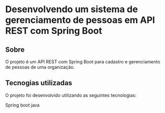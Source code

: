 # Desenvolvendo um sistema de gerenciamento de pessoas em API REST com Spring Boot

## Sobre
O projeto é um API REST com Spring Boot para cadastro e gerenciamento de  pessoas de uma organização.

##  Tecnogias utilizadas
O projeto foi desenvolvido utilizando as seguintes tecnologias:

Spring boot 
java 

